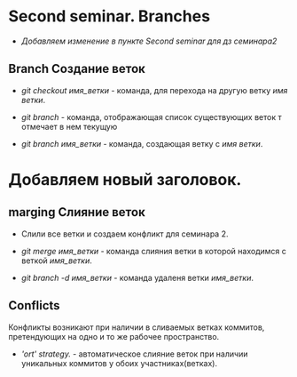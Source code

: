 # Second seminar. Branches

* *Добавляем изменение в пункте Second seminar для дз семинара2*

## Branch Создание веток

* *git checkout имя_ветки* - команда, для перехода на другую ветку *имя ветки*.

* *git branch* - команда, отображающая список существующих веток т отмечает в нем текущую

* *git branch имя_ветки* - команда, создающая ветку с *имя ветки*.

# Добавляем новый заголовок.

## marging Слияние веток

* Слили все ветки и создаем конфликт для семинара 2.

* *git merge имя_ветки* - команда слияния ветки в которой находимся с веткой *имя_ветки*.

* *git branch -d имя_ветки* - команда удаленя ветки *имя_ветки*.

## Conflicts

Конфликты возникают при наличии в сливаемых ветках коммитов, претендующих на одно и то же рабочее пространство.

* *'ort' strategy.* - автоматическое слияние веток при наличии уникальных коммитов у обоих участниках(ветках).
